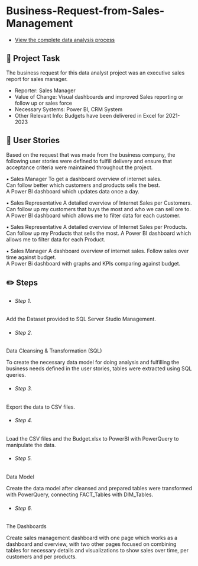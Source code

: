 # Business-Request-from-Sales-Management

- [View the complete data analysis process](https://github.com/SokratisPapadopoulos/Business-Request-from-Sales-Management)

## 📝 Project Task

The business request for this data analyst project was an executive sales report for sales manager.

- Reporter: Sales Manager
- Value of Change: Visual dashboards and improved Sales reporting or follow up or sales force
- Necessary Systems: Power BI, CRM System
- Other Relevant Info: Budgets have been delivered in Excel for 2021-2023

## 🌟 **User Stories**

Based on the request that was made from the business company, the following user stories were defined to fulfill delivery and ensure that acceptance criteria were maintained throughout the project.

▪ Sales Manager	To get a dashboard overview of internet sales.	
Can follow better which customers and products sells the best.	
A Power BI dashboard which updates data once a day.

▪ Sales Representative	A detailed overview of Internet Sales per Customers.	
Can follow up my customers that buys the most and who we can sell ore to.	
A Power BI dashboard which allows me to filter data for each customer.

▪ Sales Representative	A detailed overview of Internet Sales per Products.	
Can follow up my Products that sells the most.
A Power BI dashboard which allows me to filter data for each Product.

▪ Sales Manager	A dashboard overview of internet sales.	
Follow sales over time against budget.	
A Power Bi dashboard with graphs and KPIs comparing against budget.

## ✏️ **Steps**

- ###### Step 1.

Add the Dataset provided to SQL Server Studio Management.

- ###### Step 2.

Data Cleansing & Transformation (SQL)

To create the necessary data model for doing analysis and fulfilling the business needs defined in the user stories, tables were extracted using SQL queries.

- ###### Step 3.

Export the data to CSV files.

- ###### Step 4.

Load the CSV files and the Budget.xlsx to PowerBI with PowerQuery to manipulate the data.

- ###### Step 5.

Data Model

Create the data model after cleansed and prepared tables were transformed with PowerQuery, connecting FACT_Tables with DIM_Tables.

- ###### Step 6.

The Dashboards

Create sales management dashboard with one page which works as a dashboard and overview, with two other pages focused on combining tables for necessary details and visualizations to show sales over time, per customers and per products.
